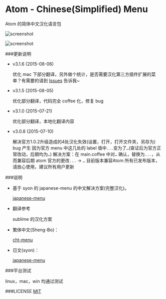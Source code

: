 # Atom - Chinese(Simplified) Menu

Atom  的简体中文汉化语言包

![screenshot](https://github.com/chinakids/atom-chinese-menu/raw/master/screenshot.png)

![screenshot](https://github.com/chinakids/atom-chinese-menu/raw/master/screenshot2.png)

###更新说明
- v3.1.6  (2015-08-06)

	优化 mac 下部分翻译，另外做个统计，是否需要汉化第三方插件扩展的菜单？有需要的请到 [Issues](https://github.com/chinakids/atom-simplified-chinese-menu/issues) 告诉我~

- v3.1.5  (2015-08-05)

	优化部分翻译，代码完全 coffee 化，修复 bug

- v3.1.0  (2015-07-21)

	优化部分翻译，本地化翻译内容

- v3.0.8  (2015-07-10)

	解决官方1.0.2升级造成的4处汉化失效(设置，打开，打开文件夹，另存为)
	bug 产生 因为官方 menu 中这几处的 label 值中`...`变为了`…`(查证后为官方正常改动，后期均为`…`)
	解决方案：在 main.coffee 中对`…` 确认，替换为`...`，从而兼容后期 atom 官方的更改`...` -> `…`
	目前版本兼容Atom 所有已发布版本，请放心使用，建议所有用户更新

###说明
- 基于 syon 的 japanese-menu 的中文解决方案(完整汉化)。

	[japanese-menu](https://atom.io/packages/japanese-menu)


- 翻译参考

	sublime 的汉化方案

- 繁体中文(Sheng-Bo)：

	[cht-menu](https://atom.io/packages/cht-menu)

- 日文(syon)：

	[japanese-menu](https://atom.io/packages/japanese-menu)

###平台测试

linux，mac，win 均通过测试


###LICENSE
[MIT](https://github.com/chinakids/atom-chinese-menu/raw/master/LICENSE.md)

